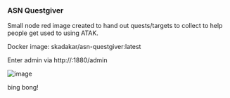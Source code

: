 ### ASN Questgiver

Small node red image created to hand out quests/targets to collect to help people get used to using ATAK.

Docker image:
skadakar/asn-questgiver:latest

Enter admin via http://<ip here>:1880/admin

![image](https://github.com/skadakar/asn-questgiver/assets/25975089/c61e6478-9418-4932-9bf4-eaa358232062)

bing bong!
